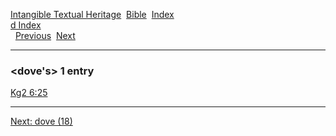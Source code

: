 [Intangible Textual Heritage](../../index)  [Bible](../index) 
[Index](index)   
[d Index](_d_)  
  [Previous](c03351)  [Next](c03353) 

------------------------------------------------------------------------

### &lt;dove's&gt; 1 entry

[Kg2 6:25](../kjv/kg2006.htm#025)  

------------------------------------------------------------------------

[Next: dove (18)](c03353)
